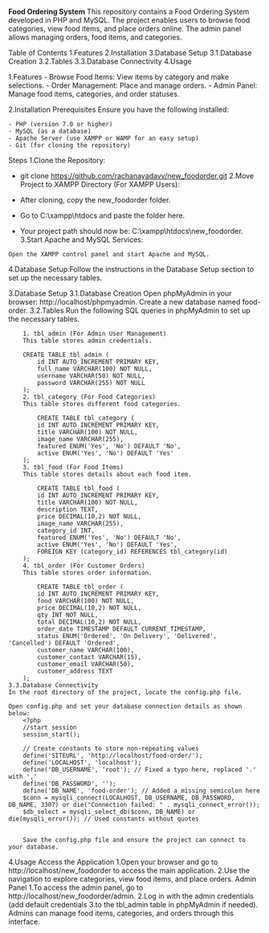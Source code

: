 <b>Food Ordering System</b>
    This repository contains a Food Ordering System developed in PHP and MySQL. The project enables users to browse food categories, view food items, and place orders online. The admin panel allows managing orders, food items, and categories.

Table of Contents
    1.Features
    2.Installation
    3.Database Setup
     3.1.Database Creation
     3.2.Tables
     3.3.Database Connectivity
    4.Usage
   
1.Features
    - Browse Food Items: View items by category and make selections.
    - Order Management: Place and manage orders.
    - Admin Panel: Manage food items, categories, and order statuses.

2.Installation
    Prerequisites
    Ensure you have the following installed:

    - PHP (version 7.0 or higher)
    - MySQL (as a database)
    - Apache Server (use XAMPP or WAMP for an easy setup)
    - Git (for cloning the repository)

Steps
1.Clone the Repository:

   - git clone https://github.com/rachanayadavv/new_foodorder.git
2.Move Project to XAMPP Directory (For XAMPP Users):

   - After cloning, copy the new_foodorder folder.
   - Go to C:\xampp\htdocs and paste the folder here.
   - Your project path should now be: C:\xampp\htdocs\new_foodorder.
3.Start Apache and MySQL Services:

    Open the XAMPP control panel and start Apache and MySQL.
4.Database Setup:Follow the instructions in the Database Setup section to set up the necessary tables.

3.Database Setup
    3.1.Database Creation
        Open phpMyAdmin in your browser: http://localhost/phpmyadmin.
        Create a new database named food-order.
    3.2.Tables
        Run the following SQL queries in phpMyAdmin to set up the necessary tables.

        1. tbl_admin (For Admin User Management)
        This table stores admin credentials.

        CREATE TABLE tbl_admin (
            id INT AUTO_INCREMENT PRIMARY KEY,
            full_name VARCHAR(100) NOT NULL,
            username VARCHAR(50) NOT NULL,
            password VARCHAR(255) NOT NULL
        );
        2. tbl_category (For Food Categories)
        This table stores different food categories.

            CREATE TABLE tbl_category (
            id INT AUTO_INCREMENT PRIMARY KEY,
            title VARCHAR(100) NOT NULL,
            image_name VARCHAR(255),
            featured ENUM('Yes', 'No') DEFAULT 'No',
            active ENUM('Yes', 'No') DEFAULT 'Yes'
        );
        3. tbl_food (For Food Items)
        This table stores details about each food item.

            CREATE TABLE tbl_food (
            id INT AUTO_INCREMENT PRIMARY KEY,
            title VARCHAR(100) NOT NULL,
            description TEXT,
            price DECIMAL(10,2) NOT NULL,
            image_name VARCHAR(255),
            category_id INT,
            featured ENUM('Yes', 'No') DEFAULT 'No',
            active ENUM('Yes', 'No') DEFAULT 'Yes',
            FOREIGN KEY (category_id) REFERENCES tbl_category(id)
        );
        4. tbl_order (For Customer Orders)
        This table stores order information.

            CREATE TABLE tbl_order (
            id INT AUTO_INCREMENT PRIMARY KEY,
            food VARCHAR(100) NOT NULL,
            price DECIMAL(10,2) NOT NULL,
            qty INT NOT NULL,
            total DECIMAL(10,2) NOT NULL,
            order_date TIMESTAMP DEFAULT CURRENT_TIMESTAMP,
            status ENUM('Ordered', 'On Delivery', 'Delivered', 'Cancelled') DEFAULT 'Ordered',
            customer_name VARCHAR(100),
            customer_contact VARCHAR(15),
            customer_email VARCHAR(50),
            customer_address TEXT
        );
    3.3.Database Connectivity
    In the root directory of the project, locate the config.php file.

    Open config.php and set your database connection details as shown below:
        <?php
        //start session
        session_start();

        // Create constants to store non-repeating values
        define('SITEURL', 'http://localhost/food-order/');
        define('LOCALHOST', 'localhost');
        define('DB_USERNAME', 'root'); // Fixed a typo here, replaced '.' with ','
        define('DB_PASSWORD', '');
        define('DB_NAME', 'food-order'); // Added a missing semicolon here
        $conn = mysqli_connect(LOCALHOST, DB_USERNAME, DB_PASSWORD, DB_NAME, 3307) or die("Connection failed: " . mysqli_connect_error());
        $db_select = mysqli_select_db($conn, DB_NAME) or die(mysqli_error()); // Used constants without quotes


        Save the config.php file and ensure the project can connect to your database.

4.Usage
    Access the Application
1.Open your browser and go to http://localhost/new_foodorder to access the main application.
2.Use the navigation to explore categories, view food items, and place orders.
    Admin Panel
1.To access the admin panel, go to http://localhost/new_foodorder/admin.
2.Log in with the admin credentials (add default credentials 3.to the tbl_admin table in phpMyAdmin if needed).
Admins can manage food items, categories, and orders through this interface.
